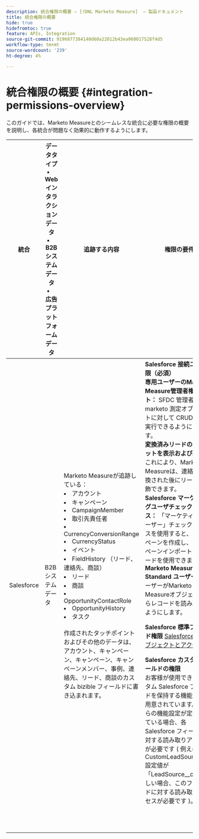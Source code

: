 ```yaml
---
description: 統合権限の概要 — [!DNL Marketo Measure]  — 製品ドキュメント
title: 統合権限の概要
hide: true
hidefromtoc: true
feature: APIs, Integration
source-git-commit: 9196877384140d60a22012b43ea960017528f4d5
workflow-type: tm+mt
source-wordcount: '239'
ht-degree: 4%

---
```


# 統合権限の概要 {#integration-permissions-overview}

このガイドでは、Marketo Measureとのシームレスな統合に必要な権限の概要を説明し、各統合が問題なく効果的に動作するようにします。

<table>
<thead>
  <tr>
    <th style="width:10%">統合</th>
    <th style="width:20%">データタイプ
    <li>Web インタラクションデータ</li>
    <li>B2B システムデータ</li>
    <li>広告プラットフォームデータ</li></th>
    <th style="width:30%">追跡する内容</th>
    <th style="width:40%">権限の要件</th>
  </tr>
</thead>
<tbody>
  <tr>
    <td>Salesforce</td>
    <td>B2B システムデータ    
</td>
    <td>Marketo Measureが追跡している：
    <br>
    <li>アカウント</li>
<li>キャンペーン</li>
<li>CampaignMember</li>
<li>取引先責任者</li>
<li>CurrencyConversionRange</li>
<li>CurrencyStatus</li>
<li>イベント</li>
<li>FieldHistory （リード、連絡先、商談）</li>
<li>リード</li>
<li>商談</li>
<li>OpportunityContactRole</li>
<li>OpportunityHistory</li>
<li>タスク</li>
<br>
作成されたタッチポイントおよびその他のデータは、アカウント、キャンペーン、キャンペーン、キャンペーンメンバー、事例、連絡先、リード、商談のカスタム bizible フィールドに書き込まれます。</td>
    <td><b>Salesforce 接続ユーザ権限（必須）</b>
    <br>
    <b>専用ユーザーのMarketo Measure管理者権限セット：</b> SFDC 管理者が marketo 測定オブジェクトに対して CRUD 操作を実行できるようにします。
    <br>
    <b>変換済みリードの権限セットを表示および編集：</b> これにより、Marketo Measureは、連絡先に変換された後にリードを装飾できます。
    <br>
    <b>Salesforce マーケティングユーザチェックボックス：</b> 「マーケティングユーザー」チェックボックスを使用すると、キャンペーンを作成し、キャンペーンインポートウィザードを使用できます。
    <br>
    <b>Marketo Measure Standard ユーザー：</b> ユーザーがMarketo Measureオブジェクトからレコードを読み取れるようにします。
    <p>
    <b>Salesforce 標準フィールド権限</b>
    <a href="/help/configuration-and-setup/marketo-measure-and-salesforce/how-marketo-measure-and-salesforce-interact.md">Salesforce 標準オブジェクトとアクセス</a>
    <p>
    <b>Salesforce カスタムフィールドの権限</b>
    <br>
    お客様が使用できるカスタム Salesforce フィールドを保持する機能設定が用意されています。 これらの機能設定が定義されている場合、各 Salesforce フィールドに対する読み取りアクセスが必要です ( 例えば、CustomLeadSourceField 設定値が「LeadSource__c」に等しい場合、このフィールドに対する読み取りアクセスが必要です )。
    </td>
  </tr>
  <tr>
    <td></td>
    <td></td>
    <td></td>
    <td></td>
  </tr>
  <tr>
    <td></td>
    <td></td>
    <td></td>
    <td></td>
  </tr>
  <tr>
    <td></td>
    <td></td>
    <td></td>
    <td></td>
  </tr>
  <tr>
    <td></td>
    <td></td>
    <td></td>
    <td></td>
  </tr>
  <tr>
    <td></td>
    <td></td>
    <td></td>
    <td></td>
  </tr>
  <tr>
    <td></td>
    <td></td>
    <td></td>
    <td></td>
  </tr>
  <tr>
    <td></td>
    <td></td>
    <td></td>
    <td></td>
  </tr>
  <tr>
    <td></td>
    <td></td>
    <td></td>
    <td></td>
  </tr>
  <tr>
    <td></td>
    <td></td>
    <td></td>
    <td></td>
  </tr>
</tbody>
</table>
